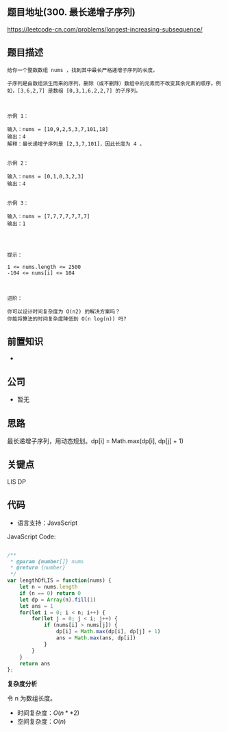
## 题目地址(300. 最长递增子序列)

https://leetcode-cn.com/problems/longest-increasing-subsequence/

## 题目描述

```
给你一个整数数组 nums ，找到其中最长严格递增子序列的长度。

子序列是由数组派生而来的序列，删除（或不删除）数组中的元素而不改变其余元素的顺序。例如，[3,6,2,7] 是数组 [0,3,1,6,2,2,7] 的子序列。

 

示例 1：

输入：nums = [10,9,2,5,3,7,101,18]
输出：4
解释：最长递增子序列是 [2,3,7,101]，因此长度为 4 。


示例 2：

输入：nums = [0,1,0,3,2,3]
输出：4


示例 3：

输入：nums = [7,7,7,7,7,7,7]
输出：1


 

提示：

1 <= nums.length <= 2500
-104 <= nums[i] <= 104

 

进阶：

你可以设计时间复杂度为 O(n2) 的解决方案吗？
你能将算法的时间复杂度降低到 O(n log(n)) 吗?
```

## 前置知识

- 

## 公司

- 暂无

## 思路

最长递增子序列，用动态规划。dp[i] = Math.max(dp[i], dp[j] + 1)

## 关键点

LIS DP  

## 代码

- 语言支持：JavaScript

JavaScript Code:

```javascript

/**
 * @param {number[]} nums
 * @return {number}
 */
var lengthOfLIS = function(nums) {
    let n = nums.length
    if (n == 0) return 0
    let dp = Array(n).fill(1)
    let ans = 1
    for(let i = 0; i < n; i++) {
        for(let j = 0; j < i; j++) {
            if (nums[i] > nums[j]) {
                dp[i] = Math.max(dp[i], dp[j] + 1)
                ans = Math.max(ans, dp[i])
            }
        }
    }
    return ans
};

```


**复杂度分析**

令 n 为数组长度。

- 时间复杂度：$O(n**2)$
- 空间复杂度：$O(n)$


